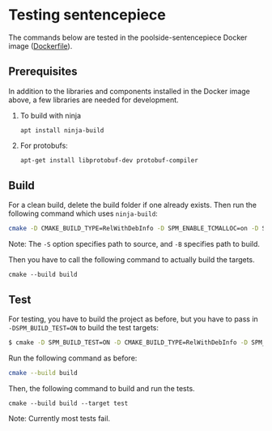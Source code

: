 # Testing sentencepiece

The commands below are tested in the poolside-sentencepiece Docker image
([Dockerfile](https://github.com/poolsideai/orchestrator/blob/main/encoder/Dockerfile)).

## Prerequisites

In addition to the libraries and components installed in the Docker image above,
a few libraries are needed for development.

1. To build with ninja

   ```
   apt install ninja-build
   ```

1. For protobufs:

   ```bash
   apt-get install libprotobuf-dev protobuf-compiler
   ```

## Build

For a clean build, delete the build folder if one already exists. Then run the
following command which uses `ninja-build`:

```bash
cmake -D CMAKE_BUILD_TYPE=RelWithDebInfo -D SPM_ENABLE_TCMALLOC=on -D SPM_ENABLE_NFKC_COMPILE=on -DSPM_ENABLE_SHARED=off -DSPM_SANITIZE=off -DSPM_DISABLE_LTO=off -S . -B build -G Ninja
```

Note: The `-S` option specifies path to source, and `-B` specifies path to
build.

Then you have to call the following command to actually build the targets.

```
cmake --build build
```

## Test

For testing, you have to build the project as before, but you have to pass in
`-DSPM_BUILD_TEST=ON` to build the test targets:

```bash
$ cmake -D SPM_BUILD_TEST=ON -D CMAKE_BUILD_TYPE=RelWithDebInfo -D SPM_ENABLE_TCMALLOC=on -D SPM_ENABLE_NFKC_COMPILE=on -DSPM_ENABLE_SHARED=off -DSPM_SANITIZE=off -DSPM_DISABLE_LTO=off -S . -B build -GNinja
```

Run the following command as before:

```bash
cmake --build build
```

Then, the following command to build and run the tests.

```
cmake --build build --target test
```

Note: Currently most tests fail.
